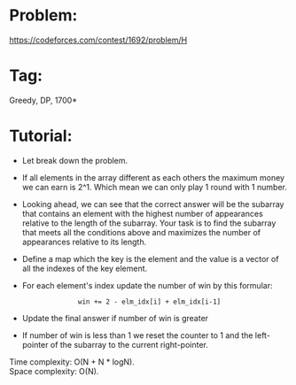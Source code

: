 # Problem: 
https://codeforces.com/contest/1692/problem/H
# Tag: 
Greedy, DP, 1700*
# Tutorial:
  - Let break down the problem. 
  - If all elements in the array different as each others the maximum money we can earn is 2^1. Which mean we can only play 1 round with 1 number.
  - Looking ahead, we can see that the correct answer will be the subarray that contains an element with the highest number of appearances relative to the length of the subarray. Your task is to find the subarray that meets all the conditions above and maximizes the number of appearances relative to its length.
  - Define a map which the key is the element and the value is a vector of all the indexes of the key element.
  - For each element's index update the number of win by this formular:

                      win += 2 - elm_idx[i] + elm_idx[i-1]
  - Update the final answer if number of win is greater
  - If number of win is less than 1 we reset the counter to 1 and the left-pointer of the subarray to the current right-pointer.

Time complexity: O(N + N * logN). <br>
Space complexity: O(N).
